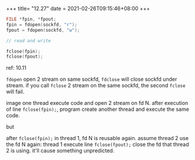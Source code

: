 +++
title= "12.27"
date = 2021-02-26T09:15:46+08:00
+++

```c
FILE *fpin, *fpout;
fpin = fdopen(sockfd, "r");
fpout = fdopen(sockfd, "w");

// read and write

fclose(fpin);
fclose(fpout);
```
ref: 10.11

`fdopen` open 2 stream on same sockfd, `fdclose` will close sockfd under stream.
if you call `fclose` 2 stream on the same sockfd, the second `fclose` will fail.

image one thread execute code and open 2 stream on fd N. after execution of line
`fclose(fpin);`, program create another thread and execute the same code.

but

after `fclose(fpin);` in thread 1, fd N is reusable again. assume thread 2 use
the fd N again: thread 1 execute line `fclose(fpout);` close the fd that thread
2 is using. it'll cause something unpredicted.
